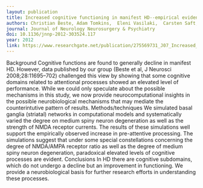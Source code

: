 ```yaml
---
layout: publication
title: Increased cognitive functioning in manifest HD--empirical evidence and computational modelling
authors: Christian Beste, Adam Tomkins,  Eleni Vasilaki,  Carsten Saft, Kevin Gurney,  Mark Humphries
journal: Journal of Neurology Neurosurgery & Psychiatry
doi: 10.1136/jnnp-2012-303524.117
year: 2012
link: https://www.researchgate.net/publication/275569731_J07_Increased_cognitive_functioning_in_manifest_HD--empirical_evidence_and_computational_modelling
---
```


Background Cognitive functions are found to generally decline in manifest HD. However, data published by our group (Beste et al, J Neurosci 2008;28:11695–702) challenged this view by showing that some cognitive domains related to attentional processes showed an elevated level of performance. While we could only speculate about the possible mechanisms in this study, we now provide neurocomputational insights in the possible neurobiological mechanisms that may mediate the counterintutive pattern of results. Methods/techniques We simulated basal ganglia (striatal) networks in computational models and systematically varied the degree on medium spiny neuron degeneration as well as the strength of NMDA receptor currents. The results of these simulations well support the empirically observed increase in pre-attentive processing. The simulations suggest that under some special constellations concerning the degree of NMDA/AMPA receptor ratio as well as the degree of medium spiny neuron degeneration, paradoxical elevated levels of cognitive processes are evident. Conclusions In HD there are cognitive subdomains, which do not undergo a decline but an improvement in functioning. We provide a neurobiological basis for further research efforts in understanding these processes.
